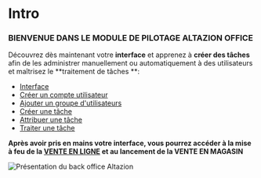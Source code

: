 # Intro

### BIENVENUE DANS LE MODULE DE PILOTAGE ALTAZION OFFICE

Découvrez dès maintenant votre **interface** et apprenez à **créer des tâches** afin de les administrer manuellement ou automatiquement à des utilisateurs et maîtrisez le **traitement de tâches **:

*   [Interface](/fr-fr/start/interface/first-step-interface.md "Interface")
*   [Créer un compte utilisateur](/fr-fr/start/interface/creer-compte.md "Créer un compte utilisateur")
*   [Ajouter un groupe d'utilisateurs](/fr-fr/start/interface/add-group.md "Ajouter un groupe d'utilisateurs")
*   [Créer une tâche](/fr-fr/start/interface/edit-tasks.md "Créer une tâche")
*   [Attribuer une tâche](/fr-fr/start/interface/attribuer-task.md "Attribuer une tâche")
*   [Traiter une tâche](/fr-fr/start/interface/use-tasks.md "Traiter une tâche")

**Après avoir pris en mains votre interface, vous pourrez accéder à la mise à feu de la [VENTE EN LIGNE](/fr-fr/start/vente-online/ "VENTE EN LIGNE") et au lancement de la VENTE EN MAGASIN**

![Présentation du back office Altazion](https://datasimplemente.blob.core.windows.net/aide/altazionoffice.png)